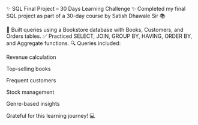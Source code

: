 ✨ SQL Final Project – 30 Days Learning Challenge ✨
Completed my final SQL project as part of a 30-day course by Satish Dhawale Sir 📚

📌 Built queries using a Bookstore database with Books, Customers, and Orders tables.
✅ Practiced SELECT, JOIN, GROUP BY, HAVING, ORDER BY, and Aggregate functions.
🔍 Queries included:

Revenue calculation

Top-selling books

Frequent customers

Stock management

Genre-based insights

Grateful for this learning journey! 💻
